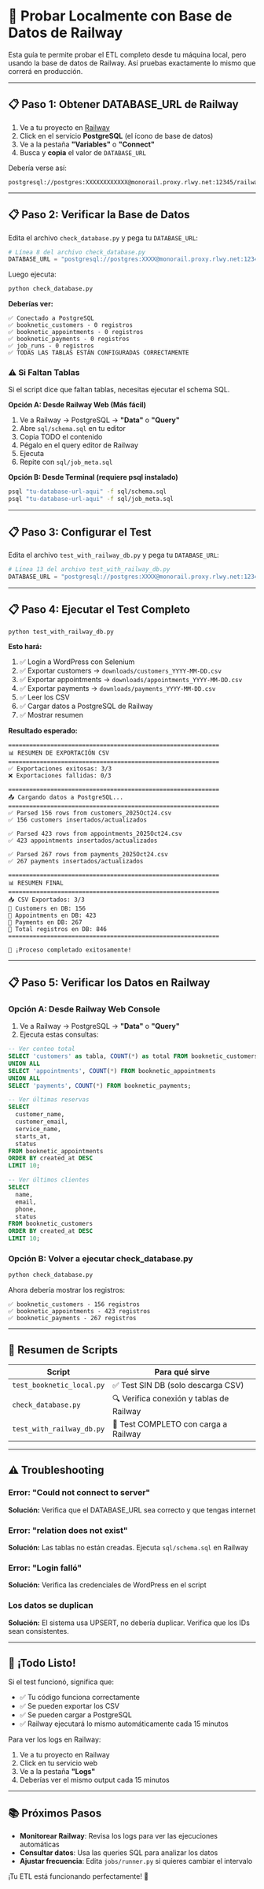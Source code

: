 # 🧪 Probar Localmente con Base de Datos de Railway

Esta guía te permite probar el ETL completo desde tu máquina local, pero usando la base de datos de Railway. Así pruebas exactamente lo mismo que correrá en producción.

---

## 📋 Paso 1: Obtener DATABASE_URL de Railway

1. Ve a tu proyecto en [Railway](https://railway.app/)
2. Click en el servicio **PostgreSQL** (el ícono de base de datos)
3. Ve a la pestaña **"Variables"** o **"Connect"**
4. Busca y **copia** el valor de `DATABASE_URL`

Debería verse así:
```
postgresql://postgres:XXXXXXXXXXXX@monorail.proxy.rlwy.net:12345/railway
```

---

## 📋 Paso 2: Verificar la Base de Datos

Edita el archivo `check_database.py` y pega tu `DATABASE_URL`:

```python
# Línea 8 del archivo check_database.py
DATABASE_URL = "postgresql://postgres:XXXX@monorail.proxy.rlwy.net:12345/railway"
```

Luego ejecuta:

```bash
python check_database.py
```

**Deberías ver:**
```
✅ Conectado a PostgreSQL
✅ booknetic_customers - 0 registros
✅ booknetic_appointments - 0 registros
✅ booknetic_payments - 0 registros
✅ job_runs - 0 registros
✅ TODAS LAS TABLAS ESTÁN CONFIGURADAS CORRECTAMENTE
```

### ⚠️ Si Faltan Tablas

Si el script dice que faltan tablas, necesitas ejecutar el schema SQL.

**Opción A: Desde Railway Web (Más fácil)**
1. Ve a Railway → PostgreSQL → **"Data"** o **"Query"**
2. Abre `sql/schema.sql` en tu editor
3. Copia TODO el contenido
4. Pégalo en el query editor de Railway
5. Ejecuta
6. Repite con `sql/job_meta.sql`

**Opción B: Desde Terminal (requiere psql instalado)**
```bash
psql "tu-database-url-aqui" -f sql/schema.sql
psql "tu-database-url-aqui" -f sql/job_meta.sql
```

---

## 📋 Paso 3: Configurar el Test

Edita el archivo `test_with_railway_db.py` y pega tu `DATABASE_URL`:

```python
# Línea 13 del archivo test_with_railway_db.py
DATABASE_URL = "postgresql://postgres:XXXX@monorail.proxy.rlwy.net:12345/railway"
```

---

## 📋 Paso 4: Ejecutar el Test Completo

```bash
python test_with_railway_db.py
```

**Esto hará:**
1. ✅ Login a WordPress con Selenium
2. ✅ Exportar customers → `downloads/customers_YYYY-MM-DD.csv`
3. ✅ Exportar appointments → `downloads/appointments_YYYY-MM-DD.csv`
4. ✅ Exportar payments → `downloads/payments_YYYY-MM-DD.csv`
5. ✅ Leer los CSV
6. ✅ Cargar datos a PostgreSQL de Railway
7. ✅ Mostrar resumen

**Resultado esperado:**
```
============================================================
📊 RESUMEN DE EXPORTACIÓN CSV
============================================================
✅ Exportaciones exitosas: 3/3
❌ Exportaciones fallidas: 0/3

============================================================
📤 Cargando datos a PostgreSQL...
============================================================
✅ Parsed 156 rows from customers_2025Oct24.csv
✅ 156 customers insertados/actualizados

✅ Parsed 423 rows from appointments_2025Oct24.csv
✅ 423 appointments insertados/actualizados

✅ Parsed 267 rows from payments_2025Oct24.csv
✅ 267 payments insertados/actualizados

============================================================
📊 RESUMEN FINAL
============================================================
📥 CSV Exportados: 3/3
💾 Customers en DB: 156
💾 Appointments en DB: 423
💾 Payments en DB: 267
💾 Total registros en DB: 846
============================================================

🎉 ¡Proceso completado exitosamente!
```

---

## 📋 Paso 5: Verificar los Datos en Railway

### Opción A: Desde Railway Web Console

1. Ve a Railway → PostgreSQL → **"Data"** o **"Query"**
2. Ejecuta estas consultas:

```sql
-- Ver conteo total
SELECT 'customers' as tabla, COUNT(*) as total FROM booknetic_customers
UNION ALL
SELECT 'appointments', COUNT(*) FROM booknetic_appointments
UNION ALL
SELECT 'payments', COUNT(*) FROM booknetic_payments;

-- Ver últimas reservas
SELECT 
  customer_name,
  customer_email,
  service_name,
  starts_at,
  status
FROM booknetic_appointments
ORDER BY created_at DESC
LIMIT 10;

-- Ver últimos clientes
SELECT 
  name,
  email,
  phone,
  status
FROM booknetic_customers
ORDER BY created_at DESC
LIMIT 10;
```

### Opción B: Volver a ejecutar check_database.py

```bash
python check_database.py
```

Ahora debería mostrar los registros:
```
✅ booknetic_customers - 156 registros
✅ booknetic_appointments - 423 registros
✅ booknetic_payments - 267 registros
```

---

## 🎯 Resumen de Scripts

| Script | Para qué sirve |
|--------|----------------|
| `test_booknetic_local.py` | ✅ Test SIN DB (solo descarga CSV) |
| `check_database.py` | 🔍 Verifica conexión y tablas de Railway |
| `test_with_railway_db.py` | 🚀 Test COMPLETO con carga a Railway |

---

## ⚠️ Troubleshooting

### Error: "Could not connect to server"
**Solución:** Verifica que el DATABASE_URL sea correcto y que tengas internet

### Error: "relation does not exist"
**Solución:** Las tablas no están creadas. Ejecuta `sql/schema.sql` en Railway

### Error: "Login falló"
**Solución:** Verifica las credenciales de WordPress en el script

### Los datos se duplican
**Solución:** El sistema usa UPSERT, no debería duplicar. Verifica que los IDs sean consistentes.

---

## 🎉 ¡Todo Listo!

Si el test funcionó, significa que:
- ✅ Tu código funciona correctamente
- ✅ Se pueden exportar los CSV
- ✅ Se pueden cargar a PostgreSQL
- ✅ Railway ejecutará lo mismo automáticamente cada 15 minutos

Para ver los logs en Railway:
1. Ve a tu proyecto en Railway
2. Click en tu servicio web
3. Ve a la pestaña **"Logs"**
4. Deberías ver el mismo output cada 15 minutos

---

## 📚 Próximos Pasos

- **Monitorear Railway**: Revisa los logs para ver las ejecuciones automáticas
- **Consultar datos**: Usa las queries SQL para analizar los datos
- **Ajustar frecuencia**: Edita `jobs/runner.py` si quieres cambiar el intervalo

¡Tu ETL está funcionando perfectamente! 🚀

